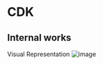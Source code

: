 # CDK

## Internal works

Visual Representation 
![image](https://user-images.githubusercontent.com/2858081/203992039-ae3ed87f-585b-476b-afb3-140e75a6e361.png)
